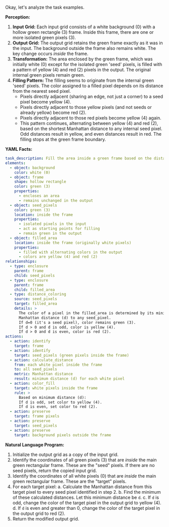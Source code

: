 Okay, let's analyze the task examples.

**Perception:**

1.  **Input Grid:** Each input grid consists of a white background (0) with a hollow green rectangle (3) frame. Inside this frame, there are one or more isolated green pixels (3).
2.  **Output Grid:** The output grid retains the green frame exactly as it was in the input. The background outside the frame also remains white. The key change occurs *inside* the frame.
3.  **Transformation:** The area enclosed by the green frame, which was initially white (0) except for the isolated green 'seed' pixels, is filled with a pattern of yellow (4) and red (2) pixels in the output. The original internal green pixels remain green.
4.  **Filling Pattern:** The filling seems to originate from the internal green 'seed' pixels. The color assigned to a filled pixel depends on its distance from the nearest seed pixel.
    *   Pixels directly adjacent (sharing an edge, not just a corner) to a seed pixel become yellow (4).
    *   Pixels directly adjacent to those yellow pixels (and not seeds or already yellow) become red (2).
    *   Pixels directly adjacent to those red pixels become yellow (4) again.
    *   This pattern continues, alternating between yellow (4) and red (2), based on the shortest Manhattan distance to any internal seed pixel. Odd distances result in yellow, and even distances result in red. The filling stops at the green frame boundary.

**YAML Facts:**


```yaml
task_description: Fill the area inside a green frame based on the distance from internal green seed pixels.
elements:
  - object: background
    color: white (0)
  - object: frame
    shape: hollow rectangle
    color: green (3)
    properties:
      - encloses an area
      - remains unchanged in the output
  - object: seed_pixels
    color: green (3)
    location: inside the frame
    properties:
      - isolated pixels in the input
      - act as starting points for filling
      - remain green in the output
  - object: filled_area
    location: inside the frame (originally white pixels)
    properties:
      - filled with alternating colors in the output
      - colors are yellow (4) and red (2)
relationships:
  - type: enclosure
    parent: frame
    child: seed_pixels
  - type: enclosure
    parent: frame
    child: filled_area
  - type: distance_coloring
    source: seed_pixels
    target: filled_area
    details: >
      The color of a pixel in the filled_area is determined by its minimum
      Manhattan distance (d) to any seed_pixel.
      If d=0 (it's a seed pixel), color remains green (3).
      If d > 0 and d is odd, color is yellow (4).
      If d > 0 and d is even, color is red (2).
actions:
  - action: identify
    target: frame
  - action: identify
    target: seed_pixels (green pixels inside the frame)
  - action: calculate_distance
    from: each white pixel inside the frame
    to: all seed_pixels
    metric: Manhattan distance
    result: minimum distance (d) for each white pixel
  - action: color_fill
    target: white pixels inside the frame
    rule: >
      Based on minimum distance (d):
      If d is odd, set color to yellow (4).
      If d is even, set color to red (2).
  - action: preserve
    target: frame pixels
  - action: preserve
    target: seed_pixels
  - action: preserve
    target: background pixels outside the frame
```


**Natural Language Program:**

1.  Initialize the output grid as a copy of the input grid.
2.  Identify the coordinates of all green pixels (3) that are *inside* the main green rectangular frame. These are the "seed" pixels. If there are no seed pixels, return the copied input grid.
3.  Identify the coordinates of all white pixels (0) that are *inside* the main green rectangular frame. These are the "target" pixels.
4.  For each target pixel:
    a.  Calculate the Manhattan distance from this target pixel to every seed pixel identified in step 2.
    b.  Find the minimum of these calculated distances. Let this minimum distance be `d`.
    c.  If `d` is odd, change the color of the target pixel in the output grid to yellow (4).
    d.  If `d` is even and greater than 0, change the color of the target pixel in the output grid to red (2).
5.  Return the modified output grid.